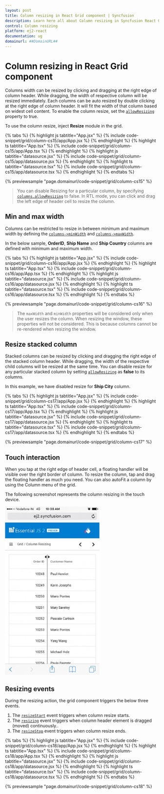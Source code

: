 ```yaml
---
layout: post
title: Column resizing in React Grid component | Syncfusion
description: Learn here all about Column resizing in Syncfusion React Grid component of Syncfusion Essential JS 2 and more.
control: Column resizing 
platform: ej2-react
documentation: ug
domainurl: ##DomainURL##
---
```


# Column resizing in React Grid component

Columns width can be resized by clicking and dragging at the right edge of column header.
While dragging, the width of respective column will be resized immediately.
Each columns can be auto resized by double clicking at the right edge of column header.
It will fit the width of that column based on widest cell content.
To enable the column resize, set the [`allowResizing`](https://ej2.syncfusion.com/angular/documentation/api/grid/#allowresizing) property to true.

To use the column resize, inject **Resize** module in the grid.

{% tabs %}
{% highlight js tabtitle="App.jsx" %}
{% include code-snippet/grid/column-cs15/app/App.jsx %}
{% endhighlight %}
{% highlight ts tabtitle="App.tsx" %}
{% include code-snippet/grid/column-cs15/app/App.tsx %}
{% endhighlight %}
{% highlight js tabtitle="datasource.jsx" %}
{% include code-snippet/grid/column-cs15/app/datasource.jsx %}
{% endhighlight %}
{% highlight ts tabtitle="datasource.tsx" %}
{% include code-snippet/grid/column-cs15/app/datasource.tsx %}
{% endhighlight %}
{% endtabs %}

 {% previewsample "page.domainurl/code-snippet/grid/column-cs15" %}

> You can disable Resizing for a particular column, by specifying [`columns.allowResizing`](https://ej2.syncfusion.com/angular/documentation/api/grid/columnModel/#allowresizing) to false.
> In RTL mode, you can click and drag the left edge of header cell to resize the column.

## Min and max width

Columns can be restricted to resize in between minimum and maximum width by defining the [`columns->minWidth`](https://ej2.syncfusion.com/angular/documentation/api/grid/columnModel/#minwidth) and [`columns->maxWidth`](https://ej2.syncfusion.com/angular/documentation/api/grid/columnModel/#maxwidth).

In the below sample, **OrderID**, **Ship Name** and **Ship Country** columns are defined with minimum and maximum width.

{% tabs %}
{% highlight js tabtitle="App.jsx" %}
{% include code-snippet/grid/column-cs16/app/App.jsx %}
{% endhighlight %}
{% highlight ts tabtitle="App.tsx" %}
{% include code-snippet/grid/column-cs16/app/App.tsx %}
{% endhighlight %}
{% highlight js tabtitle="datasource.jsx" %}
{% include code-snippet/grid/column-cs16/app/datasource.jsx %}
{% endhighlight %}
{% highlight ts tabtitle="datasource.tsx" %}
{% include code-snippet/grid/column-cs16/app/datasource.tsx %}
{% endhighlight %}
{% endtabs %}

 {% previewsample "page.domainurl/code-snippet/grid/column-cs16" %}

> The `maxWidth` and `minWidth` properties will be considered only when the user resizes the column. When resizing the window, these properties will not be considered. This is because columns cannot be re-rendered when resizing the window.

## Resize stacked column

Stacked columns can be resized by clicking and dragging the right edge of the stacked column header. While dragging, the width of the respective child columns will be resized at the same time. You can disable resize for any particular stacked column by setting [`allowResizing`](https://ej2.syncfusion.com/angular/documentation/api/grid/columnModel/#allowresizing) as **false** to its columns.

In this example, we have disabled resize for **Ship City** column.

{% tabs %}
{% highlight js tabtitle="App.jsx" %}
{% include code-snippet/grid/column-cs17/app/App.jsx %}
{% endhighlight %}
{% highlight ts tabtitle="App.tsx" %}
{% include code-snippet/grid/column-cs17/app/App.tsx %}
{% endhighlight %}
{% highlight js tabtitle="datasource.jsx" %}
{% include code-snippet/grid/column-cs17/app/datasource.jsx %}
{% endhighlight %}
{% highlight ts tabtitle="datasource.tsx" %}
{% include code-snippet/grid/column-cs17/app/datasource.tsx %}
{% endhighlight %}
{% endtabs %}

 {% previewsample "page.domainurl/code-snippet/grid/column-cs17" %}

## Touch interaction

When you tap at the right edge of header cell, a floating handler will be visible over the right border of column.
To resize the column, tap and drag the floating handler as much you need. You can also autoFit a column by using the Column menu of the grid.

The following screenshot represents the column resizing in the touch device.

![Touch Interaction](../images/column-resizing.jpg)

## Resizing events

During the resizing action, the grid component triggers the below three events.

1. The [`resizeStart`](https://ej2.syncfusion.com/angular/documentation/api/grid/#resizestart) event triggers when column resize starts.
2. The [`resizing`](https://ej2.syncfusion.com/angular/documentation/api/grid/#resizing) event triggers when column header element is dragged (moved) continuously..
3. The [`resizeStop`](https://ej2.syncfusion.com/angular/documentation/api/grid/#resizeStop) event triggers when column resize ends.

{% tabs %}
{% highlight js tabtitle="App.jsx" %}
{% include code-snippet/grid/column-cs18/app/App.jsx %}
{% endhighlight %}
{% highlight ts tabtitle="App.tsx" %}
{% include code-snippet/grid/column-cs18/app/App.tsx %}
{% endhighlight %}
{% highlight js tabtitle="datasource.jsx" %}
{% include code-snippet/grid/column-cs18/app/datasource.jsx %}
{% endhighlight %}
{% highlight ts tabtitle="datasource.tsx" %}
{% include code-snippet/grid/column-cs18/app/datasource.tsx %}
{% endhighlight %}
{% endtabs %}

 {% previewsample "page.domainurl/code-snippet/grid/column-cs18" %}